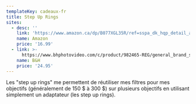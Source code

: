 ```yaml
---
templateKey: cadeaux-fr
title: Step Up Rings
sites:
  - desc: ''
    link: 'https://www.amazon.ca/dp/B077XGL35R/ref=sspa_dk_hqp_detail_aax_0?psc=1'
    name: Amazon
    price: '16.99'
  - link: >-
      https://www.bhphotovideo.com/c/product/982465-REG/general_brand_step_up_ring_bundle.html
    name: B&H
    price: '24.95'
---
```

Les "step up rings" me permettent de réutiliser mes filtres pour mes objectifs (généralement de 150 $ à 300 $) sur plusieurs objectifs en utilisant simplement un adaptateur (les step up rings).
